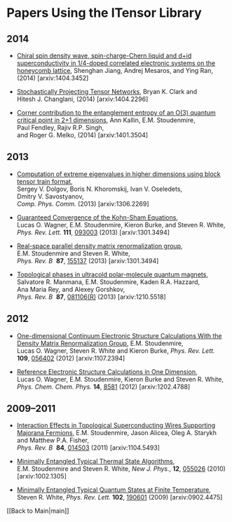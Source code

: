 # Papers Using the ITensor Library #

## 2014 ##

* [Chiral spin density wave, spin-charge-Chern liquid and d+id superconductivity in 1/4-doped correlated electronic systems on the honeycomb lattice](http://arxiv.org/abs/1404.3452), Shenghan&nbsp;Jiang, Andrej&nbsp;Mesaros, and Ying&nbsp;Ran, (2014) [arxiv:1404.3452]

* [Stochastically Projecting Tensor Networks](http://arxiv.org/abs/1404.2296), Bryan&nbsp;K.&nbsp;Clark and Hitesh&nbsp;J.&nbsp;Changlani, (2014) [arxiv:1404.2296]


* [Corner contribution to the entanglement entropy of an O(3) quantum critical point in 2+1 dimensions](http://arxiv.org/abs/1401.3504), Ann&nbsp;Kallin, E.M.&nbsp;Stoudenmire, Paul&nbsp;Fendley, Rajiv&nbsp;R.P.&nbsp;Singh, <br/> and Roger&nbsp;G.&nbsp;Melko, (2014) [arxiv:1401.3504]

## 2013 ##

* [Computation of extreme eigenvalues in higher dimensions using block tensor train format](http://www.sciencedirect.com/science/article/pii/S0010465513004293), <br/>Sergey&nbsp;V.&nbsp;Dolgov, Boris&nbsp;N.&nbsp;Khoromskij, Ivan&nbsp;V.&nbsp;Oseledets, Dmitry&nbsp;V.&nbsp;Savostyanov, <br/> <i>Comp. Phys. Comm.</i> (2013) [arxiv:1306.2269]

* [Guaranteed Convergence of the Kohn-Sham Equations](http://prl.aps.org/abstract/PRL/v111/i9/e093003), <br/>Lucas&nbsp;O.&nbsp;Wagner, E.M.&nbsp;Stoudenmire, Kieron&nbsp;Burke, and Steven&nbsp;R.&nbsp;White, <br/> <i>Phys. Rev. Lett.</i> <b>111</b>,  [093003](http://prl.aps.org/abstract/PRL/v111/i9/e093003/) (2013) [arxiv:1301.3494]

* [Real-space parallel density matrix renormalization group](http://link.aps.org/doi/10.1103/PhysRevB.87.155137), <br/>E.M.&nbsp;Stoudenmire and Steven&nbsp;R.&nbsp;White, </br> <i>Phys. Rev. B</i>&nbsp; <b>87</b>, [155137](http://link.aps.org/doi/10.1103/PhysRevB.87.155137) (2013) [arxiv:1301.3494]

* [Topological phases in ultracold polar-molecule quantum magnets](http://link.aps.org/doi/10.1103/PhysRevB.87.081106), Salvatore&nbsp;R.&nbsp;Manmana, E.M.&nbsp;Stoudenmire, Kaden&nbsp;R.A.&nbsp;Hazzard, Ana&nbsp;Maria&nbsp;Rey, and Alexey&nbsp;Gorshkov, </br> <i>Phys. Rev. B</i>&nbsp; <b>87</b>, [081106(R)](http://link.aps.org/doi/10.1103/PhysRevB.87.081106) (2013) [arxiv:1210.5518]

## 2012 ##

* [One-dimensional Continuum Electronic Structure Calculations With the Density Matrix Renormalization Group](http://arxiv.org/abs/1107.2394), E.M.&nbsp;Stoudenmire, Lucas&nbsp;O.&nbsp;Wagner, Steven&nbsp;R.&nbsp;White and Kieron&nbsp;Burke, <i>Phys. Rev. Lett.</i> <b>109</b>, [056402](http://link.aps.org/doi/10.1103/PhysRevLett.109.056402) (2012) [arxiv:1107.2394]

* [Reference Electronic Structure Calculations in One Dimension](http://dx.doi.org/10.1039/C2CP24118H), Lucas&nbsp;O.&nbsp;Wagner, E.M.&nbsp;Stoudenmire, Kieron&nbsp;Burke and Steven&nbsp;R.&nbsp;White, <i>Phys. Chem. Chem. Phys.</i> <b>14</b>, [8581](http://dx.doi.org/10.1039/C2CP24118H) (2012) [arxiv:1202.4788]

## 2009&ndash;2011 ##

* [Interaction Effects in Topological Superconducting Wires Supporting Majorana Fermions](http://link.aps.org/doi/10.1103/PhysRevB.84.014503),  E.M.&nbsp;Stoudenmire, Jason&nbsp;Alicea, Oleg&nbsp;A.&nbsp;Starykh and Matthew&nbsp;P.A.&nbsp;Fisher, </br> <i>Phys. Rev. B</i>&nbsp; <b>84</b>, [014503](http://link.aps.org/doi/10.1103/PhysRevB.84.014503) (2011) [arxiv:1104.5493]


* [Minimally Entangled Typical Thermal State Algorithms](http://dx.doi.org/10.1088/1367-2630/12/5/055026), E.M.&nbsp;Stoudenmire and Steven&nbsp;R.&nbsp;White, <i>New J. Phys.</i>, <b>12</b>, [055026](http://dx.doi.org/10.1088/1367-2630/12/5/055026) (2010) [arxiv:1002.1305]


* [Minimally Entangled Typical Quantum States at Finite Temperature](http://link.aps.org/doi/10.1103/PhysRevLett.102.190601), Steven&nbsp;R.&nbsp;White, <i>Phys. Rev. Lett.</i> <b>102</b>, [190601](http://link.aps.org/doi/10.1103/PhysRevLett.102.190601) (2009) [arxiv:0902.4475]


[[Back to Main|main]]
